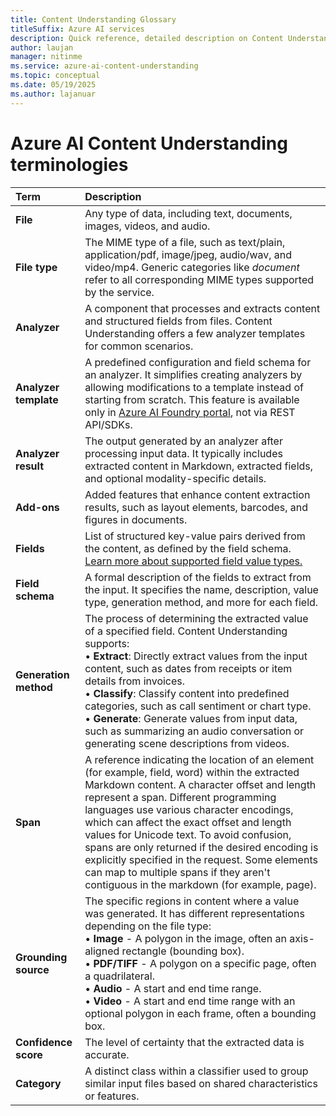```yaml
---
title: Content Understanding Glossary
titleSuffix: Azure AI services
description: Quick reference, detailed description on Content Understanding Terms and Definition
author: laujan
manager: nitinme
ms.service: azure-ai-content-understanding
ms.topic: conceptual
ms.date: 05/19/2025
ms.author: lajanuar
---
```


# Azure AI Content Understanding terminologies

| Term | Description |
|:---------|:----------|
| **File** | Any type of data, including text, documents, images, videos, and audio. |
| **File type** | The MIME type of a file, such as text/plain, application/pdf, image/jpeg, audio/wav, and video/mp4. Generic categories like *document* refer to all corresponding MIME types supported by the service. |
| **Analyzer** | A component that processes and extracts content and structured fields from files. Content Understanding offers a few analyzer templates for common scenarios. |
| **Analyzer template** | A predefined configuration and field schema for an analyzer. It simplifies creating analyzers by allowing modifications to a template instead of starting from scratch. This feature is available only in [Azure AI Foundry portal](https://ai.azure.com/), not via REST API/SDKs. |
| **Analyzer result** | The output generated by an analyzer after processing input data. It typically includes extracted content in Markdown, extracted fields, and optional modality-specific details. |
| **Add-ons** | Added features that enhance content extraction results, such as layout elements, barcodes, and figures in documents. |
| **Fields** | List of structured key-value pairs derived from the content, as defined by the field schema. [Learn more about supported field value types.](service-limits.md) |
| **Field schema** | A formal description of the fields to extract from the input. It specifies the name, description, value type, generation method, and more for each field. |
| **Generation method** | The process of determining the extracted value of a specified field. Content Understanding supports: <br/> &bullet; **Extract**: Directly extract values from the input content, such as dates from receipts or item details from invoices. <br/> &bullet; **Classify**: Classify content into predefined categories, such as call sentiment or chart type. <br/> &bullet; **Generate**: Generate values from input data, such as summarizing an audio conversation or generating scene descriptions from videos. |
| **Span** | A reference indicating the location of an element (for example, field, word) within the extracted Markdown content. A character offset and length represent a span. Different programming languages use various character encodings, which can affect the exact offset and length values for Unicode text. To avoid confusion, spans are only returned if the desired encoding is explicitly specified in the request. Some elements can map to multiple spans if they aren't contiguous in the markdown (for example, page). |
| **Grounding source** | The specific regions in content where a value was generated. It has different representations depending on the file type: <br>&bullet; **Image** - A polygon in the image, often an axis-aligned rectangle (bounding box). <br>&bullet; **PDF/TIFF** - A polygon on a specific page, often a quadrilateral. <br>&bullet; **Audio** - A start and end time range. <br>&bullet; **Video** - A start and end time range with an optional polygon in each frame, often a bounding box.|
| **Confidence score** | The level of certainty that the extracted data is accurate. |
| **Category** | A distinct class within a classifier used to group similar input files based on shared characteristics or features. |
